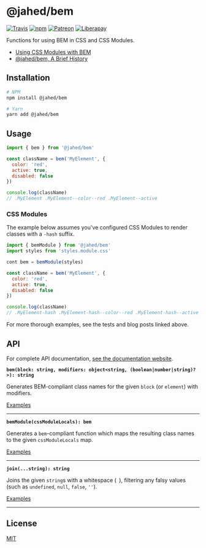 # @jahed/bem

[![Travis](https://img.shields.io/travis/jahed/bem.svg)](https://travis-ci.org/jahed/bem)
[![npm](https://img.shields.io/npm/v/@jahed/bem.svg)](https://www.npmjs.com/package/@jahed/bem)
[![Patreon](https://img.shields.io/badge/patreon-donate-f96854.svg)](https://www.patreon.com/jahed)
[![Liberapay](https://img.shields.io/badge/liberapay-donate-d9b113.svg)](https://liberapay.com/jahed)

Functions for using BEM in CSS and CSS Modules.

- [Using CSS Modules with BEM](https://jahed.dev/2018/02/09/using-css-modules-with-bem/)
- [@jahed/bem, A Brief History](https://jahed.dev/2018/02/09/jahed-bem-a-brief-history/)

## Installation

```bash
# NPM
npm install @jahed/bem

# Yarn
yarn add @jahed/bem
```

## Usage

```js
import { bem } from '@jahed/bem'

const className = bem('MyElement', {
  color: 'red',
  active: true,
  disabled: false
})

console.log(className)
// .MyElement .MyElement--color--red .MyElement--active
```

### CSS Modules

The example below assumes you've configured CSS Modules to render classes with a `-hash` suffix.

```js
import { bemModule } from '@jahed/bem'
import styles from 'styles.module.css'

cont bem = bemModule(styles)

const className = bem('MyElement', {
  color: 'red',
  active: true,
  disabled: false
})

console.log(className)
// .MyElement-hash .MyElement-hash--color--red .MyElement-hash--active
```

For more thorough examples, see the tests and blog posts linked above.

## API

For complete API documentation, [see the documentation website](https://jahed.github.io/bem/).

**`bem(block: string, modifiers: object<string, (boolean|number|string)?>): string`**

Generates BEM-compliant class names for the given `block` (or `element`) with modifiers.

[Examples](src/bemModule.test.ts)

---

**`bemModule(cssModuleLocals): bem`**

Generates a `bem`-compliant function which maps the resulting class names to the given
`cssModuleLocals` map.

[Examples](src/bemModule.test.ts)

---

**`join(...string): string`**

Joins the given `string`s with a whitespace (` `), filtering any falsy
values (such as `undefined`, `null`, `false`, `''`).

[Examples](src/join.test.ts)

---

## License

[MIT](LICENSE)
